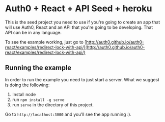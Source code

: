 # Auth0 + React + API Seed + heroku

This is the seed project you need to use if you're going to create an app that will use Auth0, React and an API that you're going to be developing. That API can be in any language.

To see the example working, just go to [http://auth0.github.io/auth0-react/examples/redirect-lock-with-api/](http://auth0.github.io/auth0-react/examples/redirect-lock-with-api/)

## Running the example

In order to run the example you need to just start a server. What we suggest is doing the following:

1. Install node
2. run `npm install -g serve`
3. run `serve` in the directory of this project.

Go to `http://localhost:3000` and you'll see the app running :).
